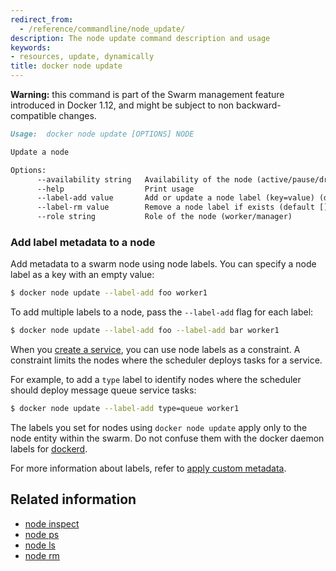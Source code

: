 ```yaml
---
redirect_from:
  - /reference/commandline/node_update/
description: The node update command description and usage
keywords:
- resources, update, dynamically
title: docker node update
---
```


**Warning:** this command is part of the Swarm management feature introduced in Docker 1.12, and might be subject to non backward-compatible changes.

```markdown
Usage:  docker node update [OPTIONS] NODE

Update a node

Options:
      --availability string   Availability of the node (active/pause/drain)
      --help                  Print usage
      --label-add value       Add or update a node label (key=value) (default [])
      --label-rm value        Remove a node label if exists (default [])
      --role string           Role of the node (worker/manager)
```

### Add label metadata to a node

Add metadata to a swarm node using node labels. You can specify a node label as
a key with an empty value:

``` bash
$ docker node update --label-add foo worker1
```

To add multiple labels to a node, pass the `--label-add` flag for each label:

``` bash
$ docker node update --label-add foo --label-add bar worker1
```

When you [create a service](service_create.md),
you can use node labels as a constraint. A constraint limits the nodes where the
scheduler deploys tasks for a service.

For example, to add a `type` label to identify nodes where the scheduler should
deploy message queue service tasks:

``` bash
$ docker node update --label-add type=queue worker1
```

The labels you set for nodes using `docker node update` apply only to the node
entity within the swarm. Do not confuse them with the docker daemon labels for
[dockerd]( ../../userguide/labels-custom-metadata.md#daemon-labels).

For more information about labels, refer to [apply custom
metadata](../../userguide/labels-custom-metadata.md).

## Related information

* [node inspect](node_inspect.md)
* [node ps](node_ps.md)
* [node ls](node_ls.md)
* [node rm](node_rm.md)
